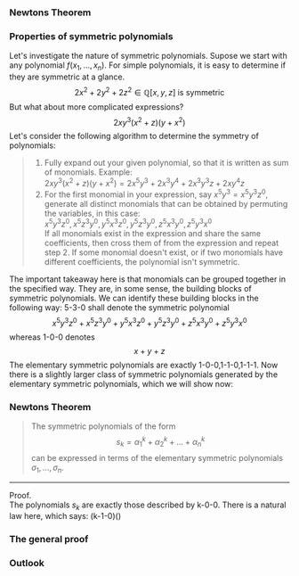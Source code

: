
### Newtons Theorem
### Properties of symmetric polynomials
Let's investigate the nature of symmetric polynomials. 
Supose we start with any polynomial $f(x_1,...,x_n)$. For simple polynomials, it is easy to determine if they are symmetric at a glance. 
$$2x^2+2y^2+2z^2 \in \mathbb Q[x,y,z] \text{ is symmetric}$$
But what about more complicated expressions?
$$2xy^3(x^2+z)(y+x^2)$$
Let's consider the following algorithm to determine the symmetry of polynomials:
>1. Fully expand out your given polynomial, so that it is written as sum of monomials. Example:  
$2xy^3(x^2+z)(y+x^2)=2 x^5 y^3 + 2 x^3 y^4 + 2 x^3 y^3 z + 2 x y^4 z$
>2. For the first monomial in your expression, say $x^5y^3 = x^5y^3z^0$, generate all distinct monomials that can be obtained by permuting the variables, in this case:  
$x^5y^3z^0,x^5z^3y^0,y^5x^3z^0,y^5z^3y^0,z^5x^3y^0,z^5y^3x^0$  
If all monomials exist in the expression and share the same coefficients, then cross them of from the expression and repeat step 2. If some monomial doesn't exist, or if two monomials have different coefficients, the polynomial isn't symmetric.     


The important takeaway here is that monomials can be grouped together in the specified way. They are, in some sense, the building blocks of symmetric polynomials. We can identify these building blocks in the following way:
5-3-0 shall denote the symmetric polynomial 
$$x^5y^3z^0+x^5z^3y^0+y^5x^3z^0+y^5z^3y^0+z^5x^3y^0+z^5y^3x^0$$
whereas 1-0-0 denotes
$$x+y+z$$
The elementary symmetric polynomials are exactly 1-0-0,1-1-0,1-1-1.
Now there is a slightly larger class of symmetric polynomials generated by the elementary symmetric polynomials, which we will show now: 


### Newtons Theorem
>The symmetric polynomials of the form
>$$s_k =\alpha_1^k+\alpha_2^k+...+\alpha_n^k$$
>can be expressed in terms of the elementary symmetric polynomials $\sigma_1,...,\sigma_n$.
___
Proof.  
The polynomials $s_k$ are exactly those described by k-0-0.
There is a natural law here, which says:
(k-1-0)()
### The general proof
### Outlook